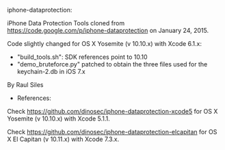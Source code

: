 
iphone-dataprotection:

iPhone Data Protection Tools cloned from https://code.google.com/p/iphone-dataprotection on January 24, 2015.

Code slightly changed for OS X Yosemite (v 10.10.x) with Xcode 6.1.x:
- "build_tools.sh": SDK references point to 10.10
- "demo_bruteforce.py" patched to obtain the three files used for the keychain-2.db in iOS 7.x

By Raul Siles

- References:

Check https://github.com/dinosec/iphone-dataprotection-xcode5 for OS X Yosemite (v 10.10.x) with Xcode 5.1.1.

Check https://github.com/dinosec/iphone-dataprotection-elcapitan for OS X El Capitan (v 10.11.x) with Xcode 7.3.x.
